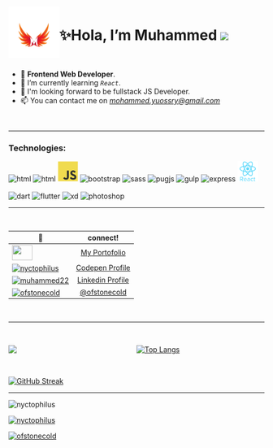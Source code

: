 <img align="left" height="100px" width="100px" src="https://github.com/Nyctophilus/Portfolio-Website/blob/main/assets/img/logo.jpg">
 
 <h1>✨Hola, I’m Muhammed  <a target="_blank" rel="noopener noreferrer" ><img src="https://raw.githubusercontent.com/aemmadi/aemmadi/master/wave.gif" width="30px" style="max-width: 100%;"></a></h1>
 
 <br>
 
- 👀 **Frontend Web Developer**. 
- 🌱 I’m currently learning *``React``*.
- 💞️ I'm looking forward to be fullstack JS Developer.
- 📫 You can contact me on *mohammed.yuossry@gmail.com*

<br>
<hr>

<h3 align="left">Technologies:</h3>
<p align="left"> 

<img src="https://upload.wikimedia.org/wikipedia/commons/thumb/6/61/HTML5_logo_and_wordmark.svg/1200px-HTML5_logo_and_wordmark.svg.png" alt="html" width="40" height="40"/>
<img src="https://upload.wikimedia.org/wikipedia/commons/thumb/d/d5/CSS3_logo_and_wordmark.svg/1200px-CSS3_logo_and_wordmark.svg.png" alt="html" width="40" height="40"/>
<img src="https://raw.githubusercontent.com/devicons/devicon/master/icons/javascript/javascript-original.svg" alt="javascript" width="40" height="40"/>
<img src="https://cdn.jsdelivr.net/gh/devicons/devicon/icons/bootstrap/bootstrap-original.svg" width="40" height="40" alt="bootstrap">
<img src="https://cdn.jsdelivr.net/gh/devicons/devicon/icons/sass/sass-original.svg" width="40" height="40" alt="sass">
<img src="https://cdn.icon-icons.com/icons2/2699/PNG/512/pugjs_logo_icon_170825.png" width="40" height="40" alt="pugjs">
<img src="https://cdn.jsdelivr.net/gh/devicons/devicon/icons/gulp/gulp-plain.svg" width="40" height="40" alt="gulp">
 <img src="https://w7.pngwing.com/pngs/925/447/png-transparent-express-js-node-js-javascript-mongodb-node-js-text-trademark-logo.png" width="40" height="40" alt="express">
<img src="https://raw.githubusercontent.com/devicons/devicon/master/icons/react/react-original-wordmark.svg" alt="react" width="40" height="40"/>
  
<br>
<br>
 
 
<img src="https://cdn.jsdelivr.net/gh/devicons/devicon/icons/dart/dart-original.svg" alt="dart" width="40" height="40"/>
<img src="https://cdn.jsdelivr.net/gh/devicons/devicon/icons/flutter/flutter-original.svg" alt="flutter" width="40" height="40"/> 
<img src="https://cdn.worldvectorlogo.com/logos/adobe-xd.svg" alt="xd" width="40" height="40"/>
<img src="https://cdn.jsdelivr.net/gh/devicons/devicon/icons/photoshop/photoshop-line.svg" alt="photoshop" width="40" height="40"/> 

</p>


<hr>
<br>

<table>
<thead>
<tr>
<th>🤟</th>
<th align="center">connect!</th>
</tr>
</thead>
<tbody>
 
 
  <tr>
<td><a href="https://nyctophilus.github.io/Portfolio" target="_blank"><img align="center" height="30" width="40" src="https://www.svgrepo.com/show/40309/earth-globe.svg" "></a></td>
<td align="center"><a href="https://nyctophilus.github.io/Portfolio" target="blank">My Portofolio</a></td>
</tr>
 
 
 <tr>
<td><a href="https://codepen.io/nyctophilus" target="_blank"><img
      align="center"
      src="https://raw.githubusercontent.com/rahuldkjain/github-profile-readme-generator/master/src/images/icons/Social/codepen.svg"
      alt="nyctophilus" height="30" width="40"/></a></td>
<td align="center"><a href="https://codepen.io/nyctophilus" target="_blank">Codepen Profile</a></td>
</tr>
 

 
 <tr>
<td><a href="https://linkedin.com/in/muhammed22" target="_blank"><img align="center"
      src="https://raw.githubusercontent.com/rahuldkjain/github-profile-readme-generator/master/src/images/icons/Social/linked-in-alt.svg"
      alt="muhammed22" height="30" width="40"/></a>
 </td>
<td align="center"><a href="https://www.linkedin.com/in/muhammed22/" target="_blank">Linkedin Profile</a></td>
</tr>
 
<tr>
<td><a href="https://twitter.com/ofstonecold" target="_blank"><img align="center"
      src="https://raw.githubusercontent.com/rahuldkjain/github-profile-readme-generator/master/src/images/icons/Social/twitter.svg"
      alt="ofstonecold" height="30" width="40"/></a>
 </td>
<td align="center"><a href="https://twitter.com/ofstonecold" target="_blank">@ofstonecold</a></td>
</tr>

</tbody>
</table>

<br>
<hr>
<br>

<div >
<img width=50% align="left" src="https://github-readme-stats.vercel.app/api?username=Nyctophilus&show_icons=true&theme=aura_dark"/>
 
 [![Top Langs](https://github-readme-stats.vercel.app/api/top-langs/?username=Nyctophilus&layout=compact)](https://github.com/anuraghazra/github-readme-stats)
 
 <br>
 
[![GitHub Streak](http://github-readme-streak-stats.herokuapp.com?user=Nyctophilus&theme=blood-dark&hide_border=true&date_format=j%20M%5B%20Y%5D&fire=18DADD)](https://git.io/streak-stats)
  


<hr>


<p align="left"> <img src="https://komarev.com/ghpvc/?username=nyctophilus&label=Profile%20views&color=0e75b6&style=flat" alt="nyctophilus" /> </p>

<p align="left"> <a href="https://github.com/ryo-ma/github-profile-trophy"><img src="https://github-profile-trophy.vercel.app/?username=nyctophilus" alt="nyctophilus" /></a> </p>

<p align="left"> <a href="https://twitter.com/ofstonecold" target="blank"><img src="https://img.shields.io/twitter/follow/ofstonecold?logo=twitter&style=for-the-badge" alt="ofstonecold" /></a> </p>


<!---
Nyctophilus/Nyctophilus is a ✨ special ✨ repository because its `README.md` (this file) appears on your GitHub profile.
You can click the Preview link to take a look at your changes.
--->
